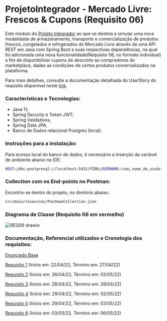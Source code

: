 # ProjetoIntegrador - Mercado Livre: Frescos & Cupons (Requisito 06)


Este módulo do [Projeto Integrador](https://github.com/juliocesargama/ProjetoIntegrador-MeliFrescos) ao que se destina a simular uma nova modalidade de armazenamento, transporte e comercialização de produtos frescos, congelados e refrigerados do Mercado Livre através de uma API REST em Java com Spring Boot e suas respectivas dependências, na qual foi adicionada uma nova funcionalidade(Requisito 06, no formato individual) a fim de disponibilizar cupons de desconto ao compradores do marketplace, dadas as condições de certos produtos comercializados na plataforma.

Para mais detalhes, consulte a documentação detalhada do UserStory do requisito disponível neste [link](https://github.com/juliocesargama/PI-Frescos_Coupons/files/8631491/Requisito.6.-.Template.pdf).

### Características e Tecnologias:
- Java 11;
- Spring Security e Token JWT;
- Spring Validations;
- Spring Data JPA;
- Banco de Dados relacional Postgres (local).

### Instruções para a instalação:

Para acesso local do banco de dados, é necessário a inserção da variável de ambiente abaixo na IDE:

```sh
HOST=jdbc:postgresql://localhost:5432/PIDB;USERNAME=(seu_nome_de_usuário);PASSWORD=(sua_senha_definida)
```

### Collection com os End-points no Postman:

Encontra-se dentro do projeto, no diretório abaixo:

```sh
src/main/resources/PostmanCollection.json
```

### Diagrama de Classe (Requisito 06 em vermelho)
![REQ06 drawio](https://user-images.githubusercontent.com/70298438/166862460-d28d19f5-e474-4ec9-86d1-130fcf7efcfb.png)


### Documentação, Referencial utilizados e Cronologia dos requisitos:

[Enunciado Base](https://drive.google.com/file/d/1bBOM49bxqRR7apxP3sgV7_LRiTq9xQD2/view)

[Requisito 1](https://drive.google.com/file/d/1rbT3upYAwN-CrOVtze0M2Fq7Cobuj7FD/view) (Início em: 22/04/22, Término em: 27/04/22)

[Requisito 2](https://drive.google.com/file/d/1M66St3F6TwWJ6WG_s1in75_bMyeKb8PM/view) (Início em: 26/04/22, Término em: 02/05/22)

[Requisito 3](https://drive.google.com/file/d/1GnTl6sHhdvyKjR0oz0nXlyvzH-oW_2Jv/view) (Início em: 28/04/22, Término em: 29/04/22)

[Requisito 4](https://drive.google.com/file/d/1kNZLztafr2tXuDU24W9xwUu09va2kMP0/view) (Início em: 29/04/22, Término em: 02/05/22)

[Requisito 5](https://drive.google.com/file/d/1yiEzdwI87K7AO9bgPffHbb0DPjVKM-oP/view) (Início em: 29/04/22, Término em: 03/05/22)

[Requisito 6](https://drive.google.com/file/d/1zlRtIPjK4r0WdrzFs7LIVA_8Q5HyDgXz/view) (Início em: 03/05/22, Término em: 06/05/22)
